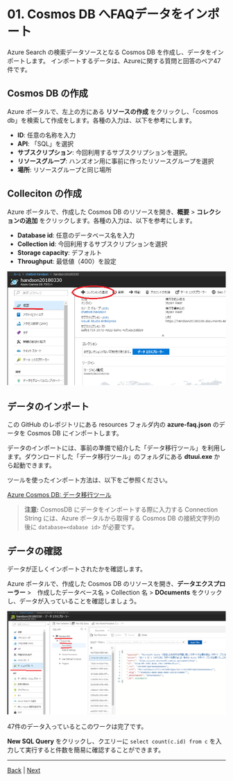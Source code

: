 # 01. Cosmos DB へFAQデータをインポート

Azure Search の検索データソースとなる Cosmos DB を作成し、データをインポートします。
インポートするデータは、Azureに関する質問と回答のペア47件です。

## Cosmos DB の作成

Azure ポータルで、左上の方にある **リソースの作成** をクリックし、「cosmos db」を検索して作成をします。各種の入力は、以下を参考にします。

- **ID**: 任意の名称を入力
- **API**: 「SQL」を選択
- **サブスクリプション**: 今回利用するサブスクリプションを選択。
- **リソースグループ**: ハンズオン用に事前に作ったリソースグループを選択
- **場所**: リソースグループと同じ場所

## Colleciton の作成

Azure ポータルで、作成した Cosmos DB のリソースを開き、**概要** > **コレクションの追加** をクリックします。各種の入力は、以下を参考にします。

- **Database id**: 任意のデータベース名を入力
- **Collection id**: 今回利用するサブスクリプションを選択
- **Storage capacity**: デフォルト
- **Throughput**: 最低値（400）を設定

 ![CosmosDB - コレクションの追加](images/01-1.png)

## データのインポート

この GitHub のレポジトリにある resources フォルダ内の **azure-faq.json** のデータを Cosmos DB にインポートします。

データのインポートには、事前の準備で紹介した「データ移行ツール」を利用します。ダウンロードした「データ移行ツール」のフォルダにある **dtuui.exe** から起動できます。

ツールを使ったインポート方法は、以下をご参照ください。

[Azure Cosmos DB: データ移行ツール](https://docs.microsoft.com/ja-jp/azure/cosmos-db/import-data)

> **注意:** CosmosDB にデータをインポートする際に入力する Connection String には、Azure ポータルから取得する Cosmos DB の接続文字列の後に `database=<dabase id>` が必要です。

## データの確認

データが正しくインポートされたかを確認します。

Azure ポータルで、作成した Cosmos DB のリソースを開き、**データエクスプローラー** >　作成したデータベース名 > Collection 名 > **DOcuments** をクリックし、データが入っていることを確認しましょう。


 ![CosmosDB - データインポート確認](images/01-2.png)

47件のデータ入っているとこのワークは完了です。

**New SQL Query** をクリックし、クエリーに `select count(c.id) from c` を入力して実行すると件数を簡易に確認することができます。




---

[Back](00_Preparation.md) | [Next](02_Create_AzureSearch.md)